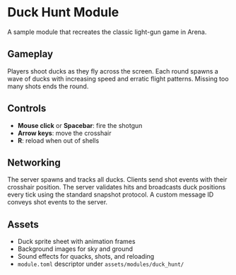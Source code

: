 # Duck Hunt Module

A sample module that recreates the classic light-gun game in Arena.

## Gameplay

Players shoot ducks as they fly across the screen. Each round spawns a wave of
ducks with increasing speed and erratic flight patterns. Missing too many
shots ends the round.

## Controls

- **Mouse click** or **Spacebar**: fire the shotgun
- **Arrow keys**: move the crosshair
- **R**: reload when out of shells

## Networking

The server spawns and tracks all ducks. Clients send shot events with their
crosshair position. The server validates hits and broadcasts duck positions
every tick using the standard snapshot protocol. A custom message ID conveys
shot events to the server.

## Assets

- Duck sprite sheet with animation frames
- Background images for sky and ground
- Sound effects for quacks, shots, and reloading
- `module.toml` descriptor under `assets/modules/duck_hunt/`
